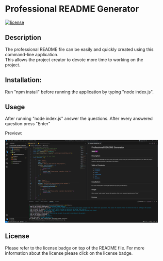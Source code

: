 # Professional README Generator
  [![license](https://img.shields.io/badge/license-MIT-purple.svg)](https://opensource.org/licenses/MIT)
  ## Description
  The professional README file can be easily and quickly created using this command-line application.  
  This allows the project creator to devote more time to working on the project.
  ## Installation:
  Run "npm install" before running the application by typing "node index.js". 
  ## Usage
  After running "node index.js" answer the questions. After every answered question press "Enter"

  Preview:

  ![/Professional-README-Generator-Screenshot](images/professional-readme-generator-screenshot.png)
  
  ## License
  Please refer to the license badge on top of the README file. For more information about the license please click on the license badge.


